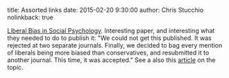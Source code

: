 title: Assorted links
date: 2015-02-20 9:30:00
author: Chris Stucchio
nolinkback: true

[Liberal Bias in Social Psychology](https://www.psychologytoday.com/blog/rabble-rouser/201310/liberal-bias-in-social-psychology-personal-experience-ii). Interesting paper, and interesting what they needed to do to publish it: "We could not get this published.  It was rejected at two separate journals.  Finally, we decided to bag every mention of liberals being more biased than conservatives, and resubmitted it to another journal.  This time, it was accepted." See a also this [article](https://www.psychologytoday.com/blog/rabble-rouser/201309/liberal-bias-in-social-psychology-personal-experience-i) on the topic.
